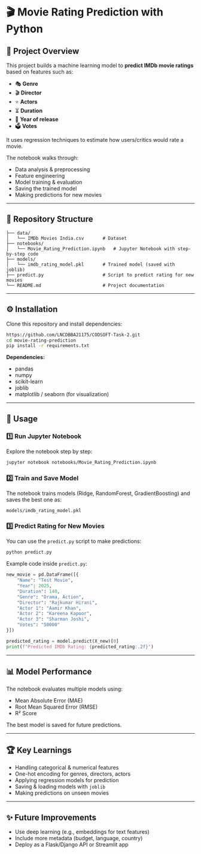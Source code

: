 
# 🎬 Movie Rating Prediction with Python

## 📌 Project Overview
This project builds a machine learning model to **predict IMDb movie ratings** based on features such as:
- 🎭 **Genre**
- 🎬 **Director**
- ⭐ **Actors**
- ⏳ **Duration**
- 📅 **Year of release**
- 🗳️ **Votes**

It uses regression techniques to estimate how users/critics would rate a movie.  

The notebook walks through:
- Data analysis & preprocessing  
- Feature engineering  
- Model training & evaluation  
- Saving the trained model  
- Making predictions for new movies  

---

## 📂 Repository Structure
```
├── data/
│   └── IMDb Movies India.csv       # Dataset
├── notebooks/
│   └── Movie_Rating_Prediction.ipynb   # Jupyter Notebook with step-by-step code
├── models/
│   └── imdb_rating_model.pkl       # Trained model (saved with joblib)
├── predict.py                      # Script to predict rating for new movies
└── README.md                       # Project documentation
```

---

## ⚙️ Installation
Clone this repository and install dependencies:

```bash
https://github.com/LNCDBBA21175/CODSOFT-Task-2.git
cd movie-rating-prediction
pip install -r requirements.txt
```

**Dependencies:**
- pandas  
- numpy  
- scikit-learn  
- joblib  
- matplotlib / seaborn (for visualization)  

---

## 🚀 Usage

### 1️⃣ Run Jupyter Notebook
Explore the notebook step by step:
```bash
jupyter notebook notebooks/Movie_Rating_Prediction.ipynb
```

### 2️⃣ Train and Save Model
The notebook trains models (Ridge, RandomForest, GradientBoosting) and saves the best one as:
```
models/imdb_rating_model.pkl
```

### 3️⃣ Predict Rating for New Movies
You can use the `predict.py` script to make predictions:

```bash
python predict.py
```

Example code inside `predict.py`:
```python
new_movie = pd.DataFrame([{
    "Name": "Test Movie",
    "Year": 2025,
    "Duration": 140,
    "Genre": "Drama, Action",
    "Director": "Rajkumar Hirani",
    "Actor 1": "Aamir Khan",
    "Actor 2": "Kareena Kapoor",
    "Actor 3": "Sharman Joshi",
    "Votes": "50000"
}])

predicted_rating = model.predict(X_new)[0]
print(f"Predicted IMDb Rating: {predicted_rating:.2f}")
```

---

## 📊 Model Performance
The notebook evaluates multiple models using:
- Mean Absolute Error (MAE)  
- Root Mean Squared Error (RMSE)  
- R² Score  

The best model is saved for future predictions.

---

## 🏆 Key Learnings
- Handling categorical & numerical features  
- One-hot encoding for genres, directors, actors  
- Applying regression models for prediction  
- Saving & loading models with `joblib`  
- Making predictions on unseen movies  

---

## ✨ Future Improvements
- Use deep learning (e.g., embeddings for text features)  
- Include more metadata (budget, language, country)  
- Deploy as a Flask/Django API or Streamlit app  
